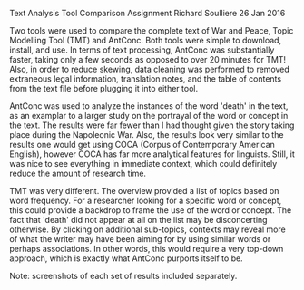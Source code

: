 Text Analysis Tool Comparison Assignment
Richard Soulliere
26 Jan 2016

Two tools were used to compare the complete text of War and Peace, Topic Modelling Tool \(TMT\) and AntConc.  Both tools were simple to download, install, and use. In terms of text processing, AntConc was substantially faster, taking only a few seconds as opposed to over 20 minutes for TMT! Also, in order to reduce skewing, data cleaning was performed to removed extraneous legal information, translation notes, and the table of contents from the text file before plugging it into either tool.

AntConc was used to analyze the instances of the word 'death' in the text, as an examplar to a larger study on the portrayal of the word or concept in the text. The results were far fewer than I had thought given the story taking place during the Napoleonic War. Also, the results look very similar to the results one would get using COCA \(Corpus of Contemporary American English\), however COCA has far more analytical features for linguists. Still, it was nice to see everything in immediate context, which could definitely reduce the amount of research time.

TMT was very different.  The overview provided a list of topics based on word frequency. For a researcher looking for a specific word or concept, this could provide a backdrop to frame the use of the word or concept. The fact that 'death' did not appear at all on the list may be disconcerting otherwise. By clicking on additional sub-topics, contexts may reveal more of what the writer may have been aiming for by using similar words or perhaps associations. In other words, this would require a very top-down approach, which is exactly what AntConc purports itself to be.

Note: screenshots of each set of results included separately.